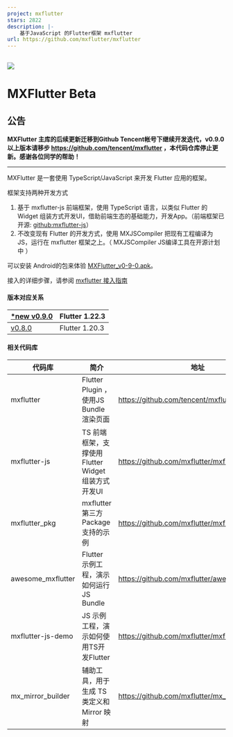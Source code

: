 ```yaml
---
project: mxflutter
stars: 2822
description: |-
    基于JavaScript 的Flutter框架 mxflutter
url: https://github.com/mxflutter/mxflutter
---
```


![](http://pub.idqqimg.com/pc/misc/files/20210319/c54881a48c8847559bc80e1c1500dfe4.png)
----


# MXFlutter Beta 

## 公告
**MXFlutter 主库的后续更新迁移到Github Tencent帐号下继续开发迭代，v0.9.0以上版本请移步 https://github.com/tencent/mxflutter ，本代码仓库停止更新。感谢各位同学的帮助！**

---
 MXFlutter 是一套使用 TypeScript/JavaScript 来开发 Flutter 应用的框架。

框架支持两种开发方式
1. 基于 mxflutter-js 前端框架，使用  TypeScript 语言，以类似 Flutter 的 Widget 组装方式开发UI，借助前端生态的基础能力，开发App。（前端框架已开源: [github:mxflutter-js](https://github.com/mxflutter/mxflutter-js)）
2. 不改变现有 Flutter 的开发方式，使用 MXJSCompiler 把现有工程编译为JS，运行在 mxflutter 框架之上。（ MXJSCompiler JS编译工具在开源计划中 ）


可以安装 Android的包来体验  [MXFlutter_v0-9-0.apk](https://github.com/mxflutter/awesome_mxflutter/releases/download/v0.9.0/awesome-mxflutter-0-9-0.apk)。

接入的详细步骤，请参阅 [mxflutter 接入指南](Documentation/接入指南.md)

#### 版本对应关系

| [*new v0.9.0](https://github.com/tencent/mxflutter) | Flutter 1.22.3 |
| --- | --- |
| [v0.8.0](https://github.com/mxflutter/mxflutter) | Flutter 1.20.3  |

#### 相关代码库


| 代码库 | 简介 | 地址 |
| --- | --- | --- |
| mxflutter | Flutter Plugin ，使用JS Bundle 渲染页面 | https://github.com/tencent/mxflutter.git |
| mxflutter-js | TS 前端框架，支撑使用Flutter Widget 组装方式开发UI | https://github.com/mxflutter/mxflutter-js |
| mxflutter_pkg | mxflutter 第三方Package支持的示例 | https://github.com/mxflutter/mxflutter_pkg |
| awesome_mxflutter | Flutter 示例工程，演示如何运行JS Bundle | https://github.com/mxflutter/awesome_mxflutter |
| mxflutter-js-demo | JS 示例工程，演示如何使用TS开发Flutter | https://github.com/mxflutter/mxflutter-js-demo |
| mx_mirror_builder | 辅助工具，用于生成 TS 类定义和 Mirror 映射 | https://github.com/mxflutter/mx_mirror_builder |







